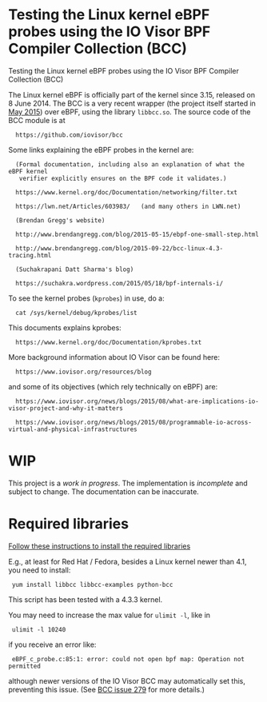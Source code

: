 # Testing the Linux kernel eBPF probes using the IO Visor BPF Compiler Collection (BCC)

Testing the Linux kernel eBPF probes using the IO Visor BPF Compiler Collection (BCC)

The Linux kernel eBPF is officially part of the kernel since 3.15, released on 8 June
2014. The BCC is a very recent wrapper (the project itself started in [May 2015](https://github.com/iovisor/bcc/graphs/contributors))
over eBPF, using the library `libbcc.so`. The source code of the BCC module is at

      https://github.com/iovisor/bcc

Some links explaining the eBPF probes in the kernel are:

      (Formal documentation, including also an explanation of what the eBPF kernel
       verifier explicitly ensures on the BPF code it validates.)

      https://www.kernel.org/doc/Documentation/networking/filter.txt

      https://lwn.net/Articles/603983/   (and many others in LWN.net)

      (Brendan Gregg's website)

      http://www.brendangregg.com/blog/2015-05-15/ebpf-one-small-step.html

      http://www.brendangregg.com/blog/2015-09-22/bcc-linux-4.3-tracing.html

      (Suchakrapani Datt Sharma's blog)

      https://suchakra.wordpress.com/2015/05/18/bpf-internals-i/

To see the kernel probes (`kprobes`) in use, do a:

      cat /sys/kernel/debug/kprobes/list

This documents explains kprobes:

      https://www.kernel.org/doc/Documentation/kprobes.txt

More background information about IO Visor can be found here:

      https://www.iovisor.org/resources/blog

and some of its objectives (which rely technically on eBPF) are:

      https://www.iovisor.org/news/blogs/2015/08/what-are-implications-io-visor-project-and-why-it-matters

      https://www.iovisor.org/news/blogs/2015/08/programmable-io-across-virtual-and-physical-infrastructures

# WIP

This project is a *work in progress*. The implementation is *incomplete* and
subject to change. The documentation can be inaccurate.

# Required libraries

[Follow these instructions to install the required libraries](https://github.com/iovisor/bcc/blob/master/INSTALL.md)

E.g., at least for Red Hat / Fedora, besides a Linux kernel newer than 4.1, you need to install:

     yum install libbcc libbcc-examples python-bcc

This script has been tested with a 4.3.3 kernel.

You may need to increase the max value for `ulimit -l`, like in

     ulimit -l 10240

if you receive an error like:

     eBPF_c_probe.c:85:1: error: could not open bpf map: Operation not permitted

although newer versions of the IO Visor BCC may automatically set this, preventing this issue. (See [BCC issue 279](https://github.com/iovisor/bcc/pull/279) for more details.)

